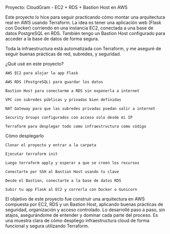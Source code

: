 Proyecto: CloudGram - EC2 + RDS + Bastion Host en AWS

Este proyecto lo hice para seguir practicando cómo montar una arquitectura real en AWS usando Terraform. La idea es tener una aplicación web (Flask con Docker) corriendo en una instancia EC2, conectada a una base de datos PostgreSQL en RDS. También tengo un Bastion Host configurado para acceder a la base de datos de forma segura.

Toda la infraestructura está automatizada con Terraform, y me aseguré de seguir buenas prácticas de red, subredes, y seguridad.

¿Qué usé en este proyecto?

    AWS EC2 para alojar la app Flask

    AWS RDS (PostgreSQL) para guardar los datos

    Bastion Host para conectarme a RDS sin exponerla a internet

    VPC con subredes públicas y privadas bien definidas

    NAT Gateway para que las subredes privadas puedan salir a internet

    Security Groups configurados con acceso solo desde mi IP

    Terraform para desplegar todo como infraestructura como código


Cómo desplegarlo

    Clonar el proyecto y entrar a la carpeta

    Ejecutar terraform init

    Luego terraform apply y esperar a que se creen los recursos

    Conectarte por SSH al Bastion Host usando tu clave

    Desde el Bastion, conectarte a la base de datos RDS

    Subir tu app Flask al EC2 y correrla con Docker o Gunicorn


  El objetivo de este proyecto fue construir una arquitectura en AWS compuesta por EC2, RDS y un Bastion Host, aplicando buenas prácticas de seguridad, organización y acceso controlado. Lo desarrollé paso a paso, sin atajos, asegurándome de entender y dominar cada parte del proceso. Es una muestra clara de cómo despliego infraestructura cloud de forma funcional y segura utilizando Terraform.

